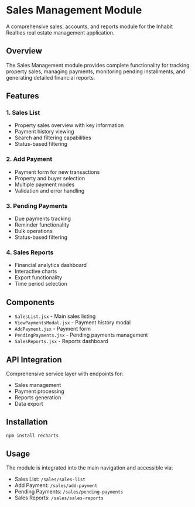 # Sales Management Module

A comprehensive sales, accounts, and reports module for the Inhabit Realties real estate management application.

## Overview

The Sales Management module provides complete functionality for tracking property sales, managing payments, monitoring pending installments, and generating detailed financial reports.

## Features

### 1. Sales List
- Property sales overview with key information
- Payment history viewing
- Search and filtering capabilities
- Status-based filtering

### 2. Add Payment
- Payment form for new transactions
- Property and buyer selection
- Multiple payment modes
- Validation and error handling

### 3. Pending Payments
- Due payments tracking
- Reminder functionality
- Bulk operations
- Status-based filtering

### 4. Sales Reports
- Financial analytics dashboard
- Interactive charts
- Export functionality
- Time period selection

## Components

- `SalesList.jsx` - Main sales listing
- `ViewPaymentsModal.jsx` - Payment history modal
- `AddPayment.jsx` - Payment form
- `PendingPayments.jsx` - Pending payments management
- `SalesReports.jsx` - Reports dashboard

## API Integration

Comprehensive service layer with endpoints for:
- Sales management
- Payment processing
- Reports generation
- Data export

## Installation

```bash
npm install recharts
```

## Usage

The module is integrated into the main navigation and accessible via:
- Sales List: `/sales/sales-list`
- Add Payment: `/sales/add-payment`
- Pending Payments: `/sales/pending-payments`
- Sales Reports: `/sales/sales-reports` 